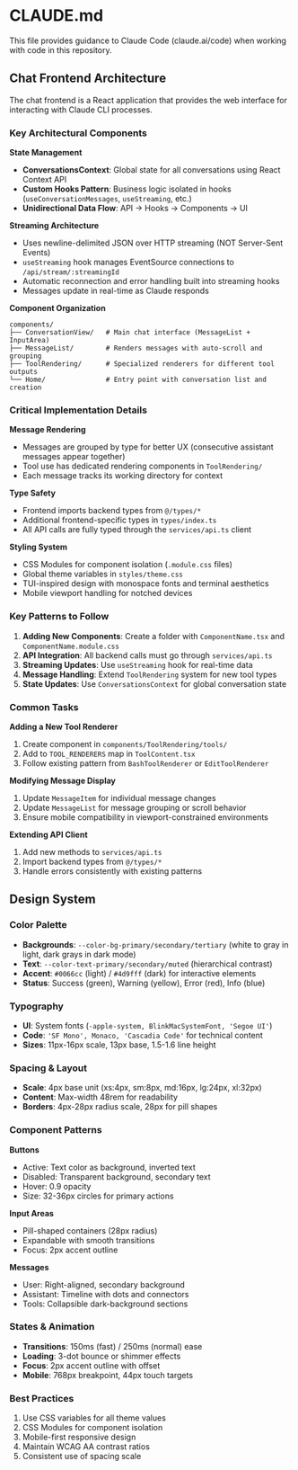 # CLAUDE.md

This file provides guidance to Claude Code (claude.ai/code) when working with code in this repository.

## Chat Frontend Architecture

The chat frontend is a React application that provides the web interface for interacting with Claude CLI processes.

### Key Architectural Components

**State Management**
- **ConversationsContext**: Global state for all conversations using React Context API
- **Custom Hooks Pattern**: Business logic isolated in hooks (`useConversationMessages`, `useStreaming`, etc.)
- **Unidirectional Data Flow**: API → Hooks → Components → UI

**Streaming Architecture**
- Uses newline-delimited JSON over HTTP streaming (NOT Server-Sent Events)
- `useStreaming` hook manages EventSource connections to `/api/stream/:streamingId`
- Automatic reconnection and error handling built into streaming hooks
- Messages update in real-time as Claude responds

**Component Organization**
```
components/
├── ConversationView/   # Main chat interface (MessageList + InputArea)
├── MessageList/        # Renders messages with auto-scroll and grouping
├── ToolRendering/      # Specialized renderers for different tool outputs
└── Home/               # Entry point with conversation list and creation
```

### Critical Implementation Details

**Message Rendering**
- Messages are grouped by type for better UX (consecutive assistant messages appear together)
- Tool use has dedicated rendering components in `ToolRendering/`
- Each message tracks its working directory for context

**Type Safety**
- Frontend imports backend types from `@/types/*`
- Additional frontend-specific types in `types/index.ts`
- All API calls are fully typed through the `services/api.ts` client

**Styling System**
- CSS Modules for component isolation (`.module.css` files)
- Global theme variables in `styles/theme.css`
- TUI-inspired design with monospace fonts and terminal aesthetics
- Mobile viewport handling for notched devices

### Key Patterns to Follow

1. **Adding New Components**: Create a folder with `ComponentName.tsx` and `ComponentName.module.css`
2. **API Integration**: All backend calls must go through `services/api.ts`
3. **Streaming Updates**: Use `useStreaming` hook for real-time data
4. **Message Handling**: Extend `ToolRendering` system for new tool types
5. **State Updates**: Use `ConversationsContext` for global conversation state

### Common Tasks

**Adding a New Tool Renderer**
1. Create component in `components/ToolRendering/tools/`
2. Add to `TOOL_RENDERERS` map in `ToolContent.tsx`
3. Follow existing pattern from `BashToolRenderer` or `EditToolRenderer`

**Modifying Message Display**
1. Update `MessageItem` for individual message changes
2. Update `MessageList` for message grouping or scroll behavior
3. Ensure mobile compatibility in viewport-constrained environments

**Extending API Client**
1. Add new methods to `services/api.ts`
2. Import backend types from `@/types/*`
3. Handle errors consistently with existing patterns

## Design System

### Color Palette
- **Backgrounds**: `--color-bg-primary/secondary/tertiary` (white to gray in light, dark grays in dark mode)
- **Text**: `--color-text-primary/secondary/muted` (hierarchical contrast)
- **Accent**: `#0066cc` (light) / `#4d9fff` (dark) for interactive elements
- **Status**: Success (green), Warning (yellow), Error (red), Info (blue)

### Typography
- **UI**: System fonts (`-apple-system, BlinkMacSystemFont, 'Segoe UI'`)
- **Code**: `'SF Mono', Monaco, 'Cascadia Code'` for technical content
- **Sizes**: 11px-16px scale, 13px base, 1.5-1.6 line height

### Spacing & Layout
- **Scale**: 4px base unit (xs:4px, sm:8px, md:16px, lg:24px, xl:32px)
- **Content**: Max-width 48rem for readability
- **Borders**: 4px-28px radius scale, 28px for pill shapes

### Component Patterns

**Buttons**
- Active: Text color as background, inverted text
- Disabled: Transparent background, secondary text
- Hover: 0.9 opacity
- Size: 32-36px circles for primary actions

**Input Areas**
- Pill-shaped containers (28px radius)
- Expandable with smooth transitions
- Focus: 2px accent outline

**Messages**
- User: Right-aligned, secondary background
- Assistant: Timeline with dots and connectors
- Tools: Collapsible dark-background sections

### States & Animation
- **Transitions**: 150ms (fast) / 250ms (normal) ease
- **Loading**: 3-dot bounce or shimmer effects
- **Focus**: 2px accent outline with offset
- **Mobile**: 768px breakpoint, 44px touch targets

### Best Practices
1. Use CSS variables for all theme values
2. CSS Modules for component isolation
3. Mobile-first responsive design
4. Maintain WCAG AA contrast ratios
5. Consistent use of spacing scale